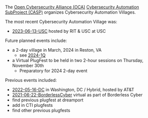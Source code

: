 The [Open Cybersecurity Alliance (OCA)](https://opencybersecurityalliance.org/)
[Cybersecurity Automation SubProject (CASP)](https://opencybersecurityalliance.org/casp/)
organizes Cybersecurity Automation Villages.

The most recent Cybersecurity Automation Village was:
*  [2023-06-13-USC](./2023-06-13-USC/README.md) hosted by RIT & USC at USC

Future planned events include:
* a 2-day village in March, 2024 in Reston, VA
   - see [2024-1Q](./2024-1Q)
* a Virtual PlugFest to be held in two 2-hour sessions on Thursday, November 30th
   - Preparatory for 2024 2-day event  

Previous events included:
* [2022-05-16-DC](./2022-05-16-DC/) in Washington, DC / Hybrid, hosted by AT&T
* [2021-06-22-BorderlessCyber](./2021-06-22-BorderlessCyber) virtual as part of Borderless Cyber
* find previous plugfest at dreamport
* add in CTI plugfests
* find other previous plugfests
